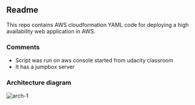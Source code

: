 ## Readme

This repo contains AWS cloudformation YAML code for deploying a high availability web application in AWS.


### Comments
- Script was run on aws console started from udacity classroom
- It has a jumpbox server

### Architecture diagram
![arch-1](https://github.com/nikhil-31/django-docker-kubernetes-deploy-scripts/assets/19944703/82604d50-a92e-4695-a488-2c41726627b7)